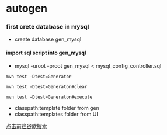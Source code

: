 # autogen
### first crete database in mysql 
* create database gen_mysql
#### import sql script into gen_mysql
* mysql -uroot -proot gen_mysql < mysql_config_controller.sql

`mvn test -Dtest=Generator`

`mvn test -Dtest=Generator#clear`

`mvn test -Dtest=Generator#execute`


* classpath:template folder from gen
* classpath:templates folder from UI

[点击前往谷歌搜索](https://www.google.com.hk/)
 